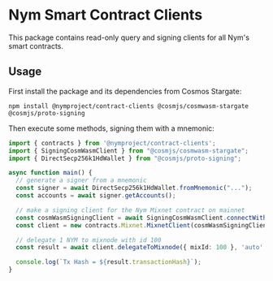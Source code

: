 # Nym Smart Contract Clients

This package contains read-only query and signing clients for all Nym's smart contracts.

## Usage

First install the package and its dependencies from Cosmos Stargate:

```
npm install @nymproject/contract-clients @cosmjs/cosmwasm-stargate @cosmjs/proto-signing
```

Then execute some methods, signing them with a mnemonic:

```ts
import { contracts } from '@nymproject/contract-clients';
import { SigningCosmWasmClient } from "@cosmjs/cosmwasm-stargate";
import { DirectSecp256k1HdWallet } from "@cosmjs/proto-signing";

async function main() {
  // generate a signer from a mnemonic
  const signer = await DirectSecp256k1HdWallet.fromMnemonic("...");
  const accounts = await signer.getAccounts();

  // make a signing client for the Nym Mixnet contract on mainnet
  const cosmWasmSigningClient = await SigningCosmWasmClient.connectWithSigner("https://rpc.nymtech.net:443", signer);
  const client = new contracts.Mixnet.MixnetClient(cosmWasmSigningClient, accounts[0].address, 'n17srjznxl9dvzdkpwpw24gg668wc73val88a6m5ajg6ankwvz9wtst0cznr');

  // delegate 1 NYM to mixnode with id 100
  const result = await client.delegateToMixnode({ mixId: 100 }, 'auto', undefined, [{ amount: `${1_000_000}`, denom: 'unym' }]);

  console.log(`Tx Hash = ${result.transactionHash}`);
}
```

